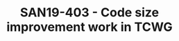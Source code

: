 ---
categories:
- san19
description: For many projects that use resource constrained devices, optimizing for
  the smallest code-size is often more important than optimizing for the highest performance.
  The TCWG team would like to share their progress and results on several code-size
  related projects. These include:<br /> - Comparing the code-size of clang and gcc
  for bare metal programs on M-profile devices.<br /> - Adding Arm support to the
  LLVM machine outliner.<br /> - Adding C++ virtual function elimination to Clang.<br
  /> - Building zephyr using GCC LTO.<br /> The presentation will give a brief summary
  of how the clang and gcc compilers compare on code-size, and a description of some
  improvements you can expect in future versions of the compilers.
image:
  featured: 'true'
  path: /assets/images/featured-images/san19/SAN19-403.png
session_attendee_num: '2'
session_id: SAN19-403
session_room: Sunset 3 (Session 3)
session_slot:
  end_time: '2019-09-26 08:55:00'
  start_time: '2019-09-26 08:30:00'
session_speakers:
- speaker_bio: Peter is an Assignee to the Linaro Toolchain team (TCWG) working on
    LLVM based tools, specializing in Linkers. Prior to that he has many years of
    experience in the Arm Compiler Team.
  speaker_company: Arm
  speaker_image: /assets/images/speakers/san19/peter-smith.jpg
  speaker_location: ''
  speaker_name: Peter Smith
  speaker_position: Principal Engineer
  speaker_url: ''
  speaker_username: peter.smith11
session_track: Tools
tag: session
tags:
- IoT and Embedded
title: SAN19-403 - Code size improvement work in TCWG
---